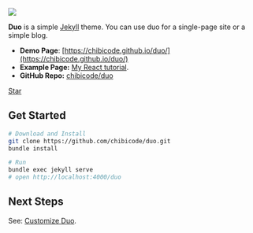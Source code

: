 ![](https://chibicode.github.io/duo/static/images/og.jpg)

**Duo** is a simple [Jekyll](http://jekyllrb.com/) theme. You can use duo for a single-page site or a simple blog.

- **Demo Page**: [https://chibicode.github.io/duo/](https://chibicode.github.io/duo/)
- **Example Page:** [My React tutorial](https://chibicode.com/react-js-introduction-for-people-who-know-just-enough-jquery-to-get-by/).
- **GitHub Repo:** [chibicode/duo](https://github.com/chibicode/duo)

<a class="github-button" href="https://github.com/chibicode/duo" data-icon="octicon-star" data-size="large" data-show-count="true" aria-label="Star chibicode/duo on GitHub">Star</a>

## Get Started

```bash
# Download and Install
git clone https://github.com/chibicode/duo.git
bundle install

# Run
bundle exec jekyll serve
# open http://localhost:4000/duo
```

## Next Steps

See: [Customize Duo](https://chibicode.github.io/duo/posts/customize).
